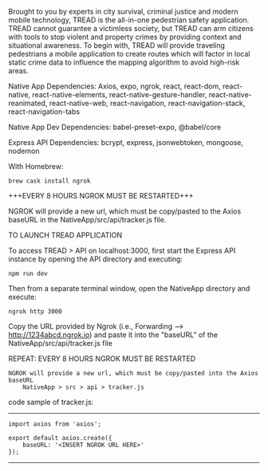 Brought to you by experts in city survival, criminal justice and modern mobile technology, TREAD is the all-in-one pedestrian safety application.  TREAD cannot guarantee a victimless society, but TREAD can arm citizens with tools to stop violent and property crimes by providing context and situational awareness.  To begin with, TREAD will provide traveling pedestrians a mobile application to create routes which will factor in local static crime data to influence the mapping algorithm to avoid high-risk areas.

Native App Dependencies: 
    Axios, expo, ngrok, react, react-dom, react-native, react-native-elements, react-native-gesture-handler, react-native-reanimated, react-native-web, react-navigation, react-navigation-stack, react-navigation-tabs
  
Native App Dev Dependencies:
    babel-preset-expo, @babel/core

Express API Dependencies:
    bcrypt, express, jsonwebtoken, mongoose, nodemon


With Homebrew: 

    brew cask install ngrok

+++EVERY 8 HOURS NGROK MUST BE RESTARTED+++

NGROK will provide a new url, which must be copy/pasted to the Axios baseURL in the NativeApp/src/api/tracker.js file.

TO LAUNCH TREAD APPLICATION

To access TREAD > API on localhost:3000, first start the Express API instance by opening the API directory and executing:

    npm run dev

Then from a separate terminal window, open the NativeApp directory and execute: 

    ngrok http 3000

Copy the URL provided by Ngrok (i.e., Forwarding --> http://1234abcd.ngrok.io) and paste it into the "baseURL" of the NativeApp/src/api/tracker.js file

REPEAT: EVERY 8 HOURS NGROK MUST BE RESTARTED

    NGROK will provide a new url, which must be copy/pasted into the Axios baseURL
        NativeApp > src > api > tracker.js

code sample of tracker.js:
**************************************************
    import axios from 'axios';

    export default axios.create({
        baseURL: '<INSERT NGROK URL HERE>'
    });
**************************************************